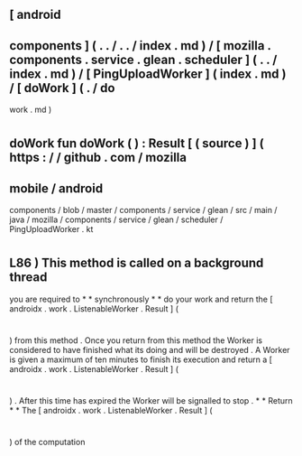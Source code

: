 [
android
-
components
]
(
.
.
/
.
.
/
index
.
md
)
/
[
mozilla
.
components
.
service
.
glean
.
scheduler
]
(
.
.
/
index
.
md
)
/
[
PingUploadWorker
]
(
index
.
md
)
/
[
doWork
]
(
.
/
do
-
work
.
md
)
#
doWork
fun
doWork
(
)
:
Result
[
(
source
)
]
(
https
:
/
/
github
.
com
/
mozilla
-
mobile
/
android
-
components
/
blob
/
master
/
components
/
service
/
glean
/
src
/
main
/
java
/
mozilla
/
components
/
service
/
glean
/
scheduler
/
PingUploadWorker
.
kt
#
L86
)
This
method
is
called
on
a
background
thread
-
you
are
required
to
*
*
synchronously
*
*
do
your
work
and
return
the
[
androidx
.
work
.
ListenableWorker
.
Result
]
(
#
)
from
this
method
.
Once
you
return
from
this
method
the
Worker
is
considered
to
have
finished
what
its
doing
and
will
be
destroyed
.
A
Worker
is
given
a
maximum
of
ten
minutes
to
finish
its
execution
and
return
a
[
androidx
.
work
.
ListenableWorker
.
Result
]
(
#
)
.
After
this
time
has
expired
the
Worker
will
be
signalled
to
stop
.
*
*
Return
*
*
The
[
androidx
.
work
.
ListenableWorker
.
Result
]
(
#
)
of
the
computation

